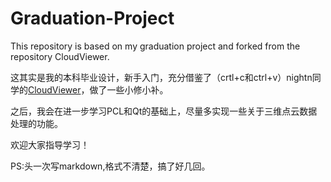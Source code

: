# Graduation-Project

This repository is based on my graduation project and forked from the repository CloudViewer.
 
 
 
这其实是我的本科毕业设计，新手入门，充分借鉴了（crtl+c和ctrl+v）nightn同学的[CloudViewer](https://github.com/nightn/CloudViewer)，做了一些小修小补。
 
 
之后，我会在进一步学习PCL和Qt的基础上，尽量多实现一些关于三维点云数据处理的功能。
 
 
欢迎大家指导学习！


PS:头一次写markdown,格式不清楚，搞了好几回。 
